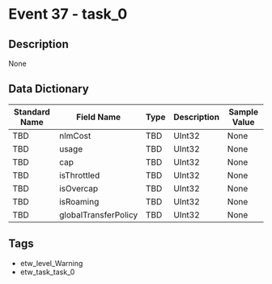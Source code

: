 # Event 37 - task_0

## Description
None

## Data Dictionary
|Standard Name|Field Name|Type|Description|Sample Value|
|---|---|---|---|---|
|TBD|nlmCost|TBD|UInt32|None|None|
|TBD|usage|TBD|UInt32|None|None|
|TBD|cap|TBD|UInt32|None|None|
|TBD|isThrottled|TBD|UInt32|None|None|
|TBD|isOvercap|TBD|UInt32|None|None|
|TBD|isRoaming|TBD|UInt32|None|None|
|TBD|globalTransferPolicy|TBD|UInt32|None|None|

## Tags
* etw_level_Warning
* etw_task_task_0